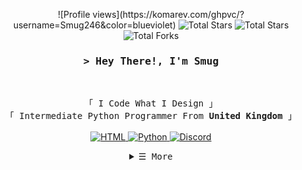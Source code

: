 <!-- https://github.com/Smug246/ -->
<!-- LEAVE A STAR, IF YOU LIKE IT ! -->

<!-- Profile Views Counter -->

<p align="center">
![Profile views](https://komarev.com/ghpvc/?username=Smug246&color=blueviolet)
<img src="https://komarev.com/ghpvc/?username=Shade3421&label=Total%20Views&color=b700bf&style=flat" alt="Total Stars" />
<img src="https://img.shields.io/badge/dynamic/json?&label=Total%20Stars&color=ff0000&style=flat&style=for-the-badge&query=%24.stars&url=https://api.github-star-counter.workers.dev/user/Shade3421" alt="Total Stars" ></a>
<img src="https://img.shields.io/badge/dynamic/json?&label=Total%20Forks&color=ff7700&style=flat&style=for-the-badge&query=%24.forks&url=https://api.github-star-counter.workers.dev/user/Shade3421" alt="Total Forks"></a> </p>

<!-- Intro  -->
<h3 align="center">
        <samp>&gt; Hey There!, I'm Smug
        </samp>
</h3>
<br>

<p align="center">
        <!-- Organisation  -->
        <samp>
                「 I Code What I Design 」
                <br>
                「 Intermediate Python Programmer From <b>United Kingdom</b> 」
                <br>
                <br>
        </samp>
        <!-- Programming Languages -->
        <!-- HTML -->
        <a href="https://github.com/Smug246?tab=repositories" target="_blank"><img alt="HTML"
                        src="https://img.shields.io/badge/-HTML-E34F26?style=flat-square&logo=HTML5&logoColor=white">
        </a>
        <!-- Python -->
        <a href="https://github.com/Smug246?tab=repositories" target="_blank"><img alt="Python"
                        src="https://img.shields.io/badge/-Python-3776AB?style=flat-square&logo=Python&logoColor=white">
        </a>
        <!-- Discord -->
        <a href="hhttps://discord.gg/PskF2YeXnd" target="_blank"><img alt="Discord"
                        src="https://badgen.net/discord/members/PskF2YeXnd">
        </a>
        
</p>

<!-- Details Section-->
<details align="center">
    <summary> <samp>&#9776; More</samp></summary>
    <p align="center">
        <br>
        <!-- Social Links -->
        <p>Find me on</p>
        <!-- Discord -->
        <a href="https://discord.gg/luna22" target="_blank"><img alt="Discord"
                src="https://img.shields.io/badge/-Discord-5865F2?style=flat-square&logo=Discord&logoColor=white">
        </a>
        <!-- Youtube -->
        <a href="https://www.youtube.com/channel/UCOZTiFzX_K1hJObIIq0MLIA/videos" target="_blank"><img alt="Youtube"
                src="https://img.shields.io/badge/-Youtube-FF0000?style=flat-square&logo=Youtube&logoColor=white">
        </a>
    </p>
</details>
<br>


